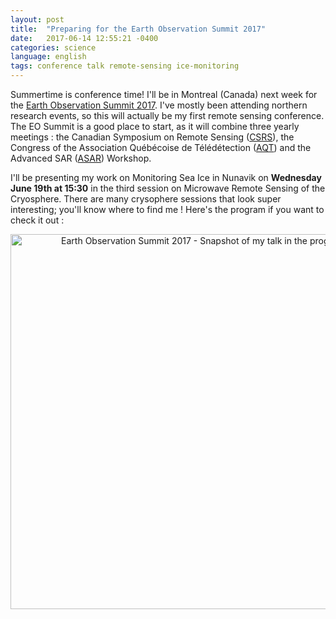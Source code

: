 ```yaml
---
layout: post
title:  "Preparing for the Earth Observation Summit 2017"
date:   2017-06-14 12:55:21 -0400
categories: science
language: english
tags: conference talk remote-sensing ice-monitoring
---
```

Summertime is conference time! I'll be in Montreal (Canada) next week for the [Earth Observation Summit 2017][EOSummit17-page]. I've mostly been attending northern research events, so this will actually be my first remote sensing conference. The EO Summit is a good place to start, as it will combine three yearly meetings : the Canadian Symposium on Remote Sensing ([CSRS][CSRS]), the Congress of the Association Québécoise de Télédétection ([AQT][AQT]) and the Advanced SAR ([ASAR][ASAR]) Workshop.

I'll be presenting my work on Monitoring Sea Ice in Nunavik on **Wednesday June 19th at 15:30** in the third session on Microwave Remote Sensing of the Cryosphere. There are many crysophere sessions that look super interesting; you'll know where to find me ! Here's the program if you want to check it out :

<center>
<a href="https://crss-sct.ca/wp-content/uploads/2017/06/SommetOT2017-EOSummit2017-Programme-final-Final-Program-Web.pdf">
<img border="0" alt="Earth Observation Summit 2017 - Snapshot of my talk in the program" title="Snaphshot of my talk in the program" src="{{site.url}}/img/EOSummit17-snap-my-talk-in-context.png" width="600">
</a>
</center>


[EOSummit17-page]:https://crss-sct.ca/earth-observation-EOSummit17-2017/
[CSRS]:https://crss-sct.ca
[AQT]:http://laqt.org
[ASAR]:http://www.asc-csa.gc.ca/eng/events/2017/EOSummit17.asp
[EOSummit17-program]:https://crss-sct.ca/wp-content/uploads/2017/06/SommetOT2017-EOSummit2017-Programme-final-Final-Program-Web.pdf
